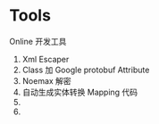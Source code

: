 Tools
=====
Online 开发工具
1. Xml Escaper
2. Class 加 Google protobuf Attribute
3. Noemax 解密
4. 自动生成实体转换 Mapping 代码
5.
6.
